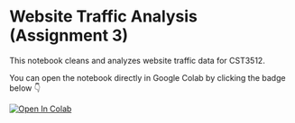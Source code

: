 # Website Traffic Analysis (Assignment 3)

This notebook cleans and analyzes website traffic data for CST3512.

You can open the notebook directly in Google Colab by clicking the badge below 👇

[![Open In Colab](https://colab.research.google.com/assets/colab-badge.svg)](https://colab.research.google.com/github/AhYang5503/website_traffic_analysis/blob/main/Yang_HW3.ipynb)
